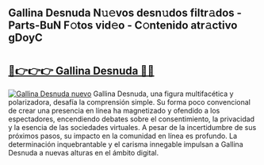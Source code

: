 ## Gallina Desnuda N𝚞𝚎vos desn𝚞dos filtr𝚊dos - Parts-BuN F𝚘tos vid𝚎o - C𝚘ntenido atr𝚊ctivo gDoyC

# <h2><a href="http://mbbj44k.tromn.icu/?c=Gallina+Desnuda">🔗👉👉👉 Gallina Desnuda 🔗🔗</a></h2>

[![Gallina Desnuda nuevo](https://i.imgur.com/pEAQMta.gif)](http://mbbj44k.tromn.icu/?c=Gallina+Desnuda)
Gallina Desnuda, una figura multifacética y polarizadora, desafía la comprensión simple. Su forma poco convencional de crear una presencia en línea ha magnetizado y ofendido a los espectadores, encendiendo debates sobre el consentimiento, la privacidad y la esencia de las sociedades virtuales. A pesar de la incertidumbre de sus próximos pasos, su impacto en la comunidad en línea es profundo. La determinación inquebrantable y el carisma innegable impulsan a Gallina Desnuda a nuevas alturas en el ámbito digital.
